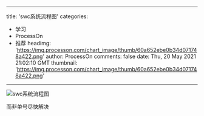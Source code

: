 
---
title: 'swc系统流程图'
categories: 
 - 学习
 - ProcessOn
 - 推荐
headimg: 'https://img.processon.com/chart_image/thumb/60a652ebe0b34d071748a422.png'
author: ProcessOn
comments: false
date: Thu, 20 May 2021 21:02:10 GMT
thumbnail: 'https://img.processon.com/chart_image/thumb/60a652ebe0b34d071748a422.png'
---

<div>   
<img class="thumb" alt="swc系统流程图" src="https://img.processon.com/chart_image/thumb/60a652ebe0b34d071748a422.png" referrerpolicy="no-referrer">
<p>而非单号尽快解决</p>  
</div>
            